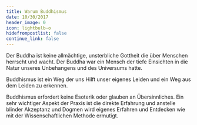```yaml
---
title: Warum Buddhismus
date: 10/30/2017
header_image: 0
icon: lightbulb-o
hidefrompostlist: false
continue_link: false
---
```

Der Buddha ist keine allmächtige, unsterbliche Gottheit die über Menschen herrscht und wacht. Der Buddha war ein Mensch der tiefe Einsichten in die Natur unseres Unbehangens und des Universums hatte.

Buddhismus ist ein Weg der uns Hilft unser eigenes Leiden und ein Weg aus dem Leiden zu erkennen.

Buddhismus erfordert keine Esoterik oder glauben an Übersinnliches. Ein sehr wichtiger Aspekt der Praxis ist die direkte Erfahrung und anstelle blinder Akzeptanz und Dogmen wird eigenes Erfahren und Entdecken wie mit der Wissenschaftlichen Methode ermutigt.
